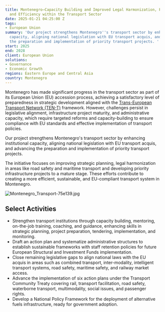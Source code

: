 ```yaml
---
title: Montenegro—Capacity Building and Improved Legal Harmonization, Performance
  and Efficiency within the Transport Sector
date: 2025-01-21 04:25:00 Z
tags:
- European Union
summary: 'Our project strengthens Montenegro''s transport sector by enhancing institutional
  capacity, aligning national legislation with EU transport acquis, and advancing
  the preparation and implementation of priority transport projects. '
start: 2025
end: 2028
client: European Union
solutions:
- Governance
- Economic Growth
regions: Eastern Europe and Central Asia
country: Montenegro
---
```


Montenegro has made significant progress in the transport sector as part of its European Union (EU) accession process, achieving a satisfactory level of preparedness in strategic development aligned with the [Trans-European Transport Network (TEN-T)](https://transport.ec.europa.eu/transport-themes/infrastructure-and-investment/trans-european-transport-network-ten-t_en) framework. However, challenges persist in legislative alignment, infrastructure project maturity, and administrative capacity, which require targeted reforms and capacity-building to ensure compliance with EU standards and effective implementation of transport policies.

Our project strengthens Montenegro's transport sector by enhancing institutional capacity, aligning national legislation with EU transport acquis, and advancing the preparation and implementation of priority transport projects. 

The initiative focuses on improving strategic planning, legal harmonization in areas like road safety and maritime transport and developing priority infrastructure projects to a mature stage. These efforts contribute to creating a more efficient, sustainable, and EU-compliant transport system in Montenegro.

![Montenegro_Transport-75e139.jpg](/uploads/Montenegro_Transport-75e139.jpg)

## Select Activities

* Strengthen transport institutions through capacity building, mentoring, on-the-job training, coaching, and guidance, enhancing skills in strategic planning, project preparation, tendering, implementation, and monitoring.
* Draft an action plan and systematize administrative structures to establish sustainable frameworks with staff retention policies for future European Structural and Investment Funds implementation.
* Close remaining legislative gaps to align national laws with the EU acquis in areas such as combined transport, inter-modality, intelligent transport systems, road safety, maritime safety, and railway market access.
* Advance the implementation of six action plans under the Transport Community Treaty covering rail, transport facilitation, road safety, waterborne transport, multimodality, social issues, and passenger rights.
* Develop a National Policy Framework for the deployment of alternative fuels infrastructure, ready for government adoption.
